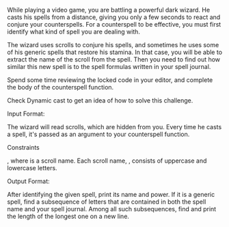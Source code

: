 While playing a video game, you are battling a powerful dark wizard. He casts his spells from a distance, giving you only a few seconds to react and conjure your counterspells. For a counterspell to be effective, you must first identify what kind of spell you are dealing with.

The wizard uses scrolls to conjure his spells, and sometimes he uses some of his generic spells that restore his stamina. In that case, you will be able to extract the name of the scroll from the spell. Then you need to find out how similar this new spell is to the spell formulas written in your spell journal.

Spend some time reviewing the locked code in your editor, and complete the body of the counterspell function.

Check Dynamic cast to get an idea of how to solve this challenge.

Input Format:

The wizard will read  scrolls, which are hidden from you.
Every time he casts a spell, it's passed as an argument to your counterspell function.

Constraints

, where  is a scroll name.
Each scroll name, , consists of uppercase and lowercase letters.


Output Format:

After identifying the given spell, print its name and power.
If it is a generic spell, find a subsequence of letters that are contained in both the spell name and your spell journal. Among all such subsequences, find and print the length of the longest one on a new line.
